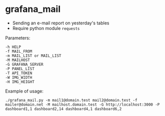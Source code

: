 # grafana_mail

* Sending an e-mail report on yesterday's tables
* Require python module `requests`

Parameters:
~~~
-h HELP
-f MAIL_FROM 
-m MAIL_LIST or MAIL_LIST
-M MAILHOST 
-G GRAFANA_SERVER 
-P PANEL_LIST 
-T API_TOKEN 
-W IMG_WIDTH 
-H IMG_HEIGHT
~~~

Example of usage:

~~~
./grafana_mail.py -m mail1@domain.test mail2@domain.test -f mailer@domain.net -M mailhost.domain.test -G http://localhost:3000 -P dashboard1,1 dashboard2,14 dashboard4,1 dashboard6,2
~~~
